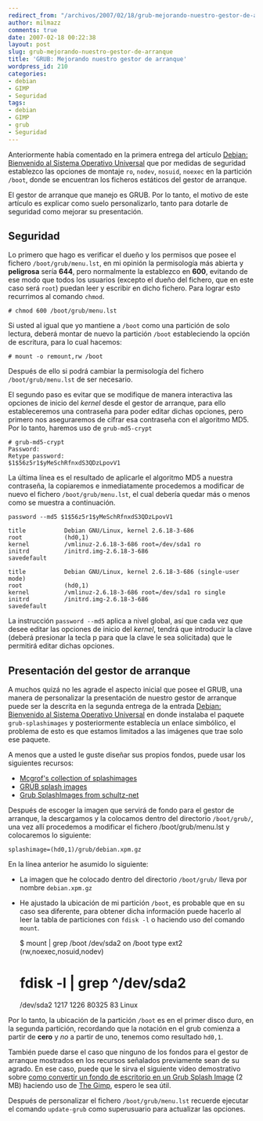 ```yaml
---
redirect_from: "/archivos/2007/02/18/grub-mejorando-nuestro-gestor-de-arranque/"
author: milmazz
comments: true
date: 2007-02-18 00:22:38
layout: post
slug: grub-mejorando-nuestro-gestor-de-arranque
title: 'GRUB: Mejorando nuestro gestor de arranque'
wordpress_id: 210
categories:
- debian
- GIMP
- Seguridad
tags:
- debian
- GIMP
- grub
- Seguridad
---
```


Anteriormente había comentado en la primera entrega del artículo [Debian: Bienvenido al Sistema Operativo Universal](/archivos/2006/04/25/debian-bienvenido-al-sistema-operativo-universal-parte-i/) que por medidas de seguridad establezco las opciones de montaje `ro`, `nodev`, `nosuid`, `noexec` en la partición `/boot`, donde se encuentran los ficheros estáticos del gestor de arranque.

El gestor de arranque que manejo es GRUB. Por lo tanto, el motivo de este artículo es explicar como suelo personalizarlo, tanto para dotarle de seguridad como mejorar su presentación.

## Seguridad

Lo primero que hago es verificar el dueño y los permisos que posee el fichero `/boot/grub/menu.lst`, en mi opinión la permisología más abierta y **peligrosa** sería **644**, pero normalmente la establezco en **600**, evitando de ese modo que todos los usuarios (excepto el dueño del fichero, que en este caso será `root`) puedan leer y escribir en dicho fichero. Para lograr esto recurrimos al comando `chmod`.

    # chmod 600 /boot/grub/menu.lst

Si usted al igual que yo mantiene a `/boot` como una partición de solo lectura, deberá montar de nuevo la partición `/boot` estableciendo la opción de escritura, para lo cual hacemos:

    # mount -o remount,rw /boot

Después de ello si podrá cambiar la permisología del fichero `/boot/grub/menu.lst` de ser necesario.

El segundo paso es evitar que se modifique de manera interactiva las opciones de inicio del _kernel_ desde el gestor de arranque, para ello estableceremos una contraseña para poder editar dichas opciones, pero primero nos aseguraremos de cifrar esa contraseña con el algoritmo MD5. Por lo tanto, haremos uso de `grub-md5-crypt`

    # grub-md5-crypt
    Password:
    Retype password:
    $1$56z5r1$yMeSchRfnxdS3QDzLpovV1
    
La última línea es el resultado de aplicarle el algoritmo MD5 a nuestra contraseña, la copiaremos e inmediatamente procedemos a modificar de nuevo el fichero `/boot/grub/menu.lst`, el cual debería quedar más o menos como se muestra a continuación.

    password --md5 $1$56z5r1$yMeSchRfnxdS3QDzLpovV1
    
    title           Debian GNU/Linux, kernel 2.6.18-3-686
    root            (hd0,1)
    kernel          /vmlinuz-2.6.18-3-686 root=/dev/sda1 ro
    initrd          /initrd.img-2.6.18-3-686
    savedefault
    
    title           Debian GNU/Linux, kernel 2.6.18-3-686 (single-user mode)
    root            (hd0,1)
    kernel          /vmlinuz-2.6.18-3-686 root=/dev/sda1 ro single
    initrd          /initrd.img-2.6.18-3-686
    savedefault

La instrucción `password --md5` aplica a nivel global, así que cada vez que desee editar las opciones de inicio del _kernel_, tendrá que introducir la clave (deberá presionar la tecla p para que la clave le sea solicitada) que le permitirá editar dichas opciones.

## Presentación del gestor de arranque

A muchos quizá no les agrade el aspecto inicial que posee el GRUB, una manera de personalizar la presentación de nuestro gestor de arranque puede ser la descrita en la segunda entrega de la entrada [Debian: Bienvenido al Sistema Operativo Universal](/archivos/2006/05/02/debian-bienvenido-al-sistema-operativo-universal-parte-ii/) en donde instalaba el paquete `grub-splashimages` y posteriormente establecía un enlace simbólico, el problema de esto es que estamos limitados a las imágenes que trae solo ese paquete.

A menos que a usted le guste diseñar sus propios fondos, puede usar los siguientes recursos:

  * [Mcgrof's collection of splashimages](http://ruslug.rutgers.edu/~mcgrof/grub-images/images/)
  * [GRUB splash images](http://schragehome.de/splash/)
  * [Grub SplashImages from schultz-net](http://www.schultz-net.dk/grub.html)

Después de escoger la imagen que servirá de fondo para el gestor de arranque, la descargamos y la colocamos dentro del directorio `/boot/grub/`, una vez allí procedemos a modificar el fichero /boot/grub/menu.lst y colocaremos lo siguiente:

    splashimage=(hd0,1)/grub/debian.xpm.gz

En la línea anterior he asumido lo siguiente:

  * La imagen que he colocado dentro del directorio `/boot/grub/` lleva por nombre `debian.xpm.gz`
  * He ajustado la ubicación de mi partición `/boot`, es probable que en su caso sea diferente, para obtener dicha información puede hacerlo al leer la tabla de particiones con `fdisk -l` o haciendo uso del comando `mount`.

    $ mount | grep /boot
    /dev/sda2 on /boot type ext2 (rw,noexec,nosuid,nodev)
    # fdisk -l | grep ^/dev/sda2
    /dev/sda2            1217        1226       80325   83  Linux

Por lo tanto, la ubicación de la partición `/boot` es en el primer disco duro, en la segunda partición, recordando que la notación en el grub comienza a partir de **cero** y _no_ a partir de uno, tenemos como resultado `hd0,1`.

También puede darse el caso que ninguno de los fondos para el gestor de arranque mostrados en los recursos señalados previamente sean de su agrado. En ese caso, puede que le sirva el siguiente video demostrativo sobre [como convertir un fondo de escritorio en un Grub Splash Image](http://files.milmazz.com/grub-splashimages.ogg) (2 MB) haciendo uso de [The Gimp](http://www.gimp.org/), espero le sea útil.

Después de personalizar el fichero `/boot/grub/menu.lst` recuerde ejecutar el comando `update-grub` como superusuario para actualizar las opciones.
